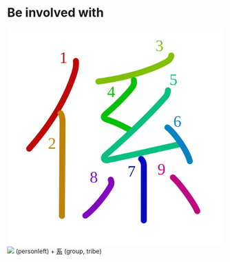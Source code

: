 # Be involved with
![4fc2](Kanji/kanji-colorize/4fc2.svg)
![](http://www.kanjidamage.com/assets/radsmall/man-d0fa8d3e87b0dcd06a7777a6693f057bfe7d041f88edfa20c6663c61cf324435.jpg) (personleft) + [系](Kanji/kanji-dict/系.md) (group, tribe)